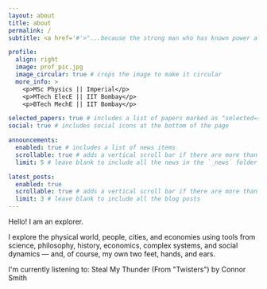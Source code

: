 ```yaml
---
layout: about
title: about
permalink: /
subtitle: <a href='#'>"...because the strong man who has known power all his life, may lose respect for that power, but a weak man knows the value of strength, and knows... compassion." – Dr Abraham Erskine</a>

profile:
  align: right
  image: prof_pic.jpg
  image_circular: true # crops the image to make it circular
  more_info: >
    <p>MSc Physics || Imperial</p>
    <p>MTech ElecE || IIT Bombay</p>
    <p>BTech MechE || IIT Bombay</p>

selected_papers: true # includes a list of papers marked as "selected={true}"
social: true # includes social icons at the bottom of the page

announcements:
  enabled: true # includes a list of news items
  scrollable: true # adds a vertical scroll bar if there are more than 3 news items
  limit: 5 # leave blank to include all the news in the `_news` folder

latest_posts:
  enabled: true
  scrollable: true # adds a vertical scroll bar if there are more than 3 new posts items
  limit: 3 # leave blank to include all the blog posts
---
```


<!-- Write your biography here. Tell the world about yourself. Link to your favorite [subreddit](http://reddit.com). You can put a picture in, too. The code is already in, just name your picture `prof_pic.jpg` and put it in the `img/` folder. -->

Hello! I am an explorer.

I explore the physical world, people, cities, and economies using tools from science, philosophy, history, economics, complex systems, and social dynamics — and, of course, my own two feet, hands, and ears.

I'm currently listening to: Steal My Thunder (From "Twisters") by Connor Smith

<!-- Put your address / P.O. box / other info right below your picture. You can also disable any of these elements by editing `profile` property of the YAML header of your `_pages/about.md`. Edit `_bibliography/papers.bib` and Jekyll will render your [publications page](/al-folio/publications/) automatically.

Link to your social media connections, too. This theme is set up to use [Font Awesome icons](https://fontawesome.com/) and [Academicons](https://jpswalsh.github.io/academicons/), like the ones below. Add your Facebook, Twitter, LinkedIn, Google Scholar, or just disable all of them. -->
